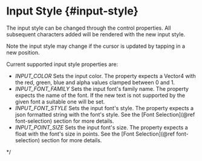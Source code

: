<!--
/**-->

# Input Style {#input-style}

The input style can be changed through the control properties. All subsequent characters added will be rendered with the new input style.

Note the input style may change if the cursor is updated by tapping in a new position.

Current supported input style properties are:

- *INPUT_COLOR* Sets the input color. The property expects a Vector4 with the red, green, blue and alpha values clamped between 0 and 1.
- *INPUT_FONT_FAMILY* Sets the input font's family name. The property expects the name of the font. If the new text is not supported by the given font a suitable one will be set.
- *INPUT_FONT_STYLE* Sets the input font's style. The property expects a json formatted string with the font's style. See the [Font Selection](@ref font-selection) section for more details.
- *INPUT_POINT_SIZE* Sets the input font's size. The property expects a float with the font's size in points. See the [Font Selection](@ref font-selection) section for more details.

*/
